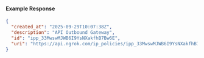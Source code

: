 <!-- Code generated for API Clients. DO NOT EDIT. -->

#### Example Response

```json
{
  "created_at": "2025-09-29T10:07:38Z",
  "description": "API Outbound Gateway",
  "id": "ipp_33MwswMJWB6I9YsNXakfhB7Bw6E",
  "uri": "https://api.ngrok.com/ip_policies/ipp_33MwswMJWB6I9YsNXakfhB7Bw6E"
}
```
